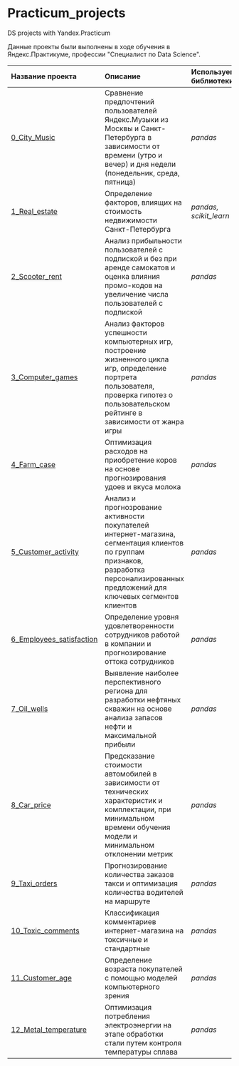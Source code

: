 # Practicum_projects
DS projects with Yandex.Practicum

Данные проекты были выполнены в ходе обучения в Яндекс.Практикуме, профессии "Специалист по Data Science".

| Название проекта | Описание | Используемые библиотеки | 
| :---------------------- | :---------------------- | :---------------------- |
| [0_City_Music](0_City_Music)| Сравнение предпочтений пользователей Яндекс.Музыки из Москвы и Санкт-Петербурга в зависимости от времени (утро и вечер) и дня недели (понедельник, среда, пятница)| *pandas* |
| [1_Real_estate](1_Real_estate)| Определение факторов, влиящих на стоимость недвижимости Санкт-Петербурга| *pandas, scikit_learn* |
| [2_Scooter_rent](2_Scooter_rent)| Анализ прибыльности пользователей с подпиской и без при аренде самокатов и оценка влияния промо-кодов на увеличение числа пользователей с подпиской| *pandas* |
| [3_Computer_games](3_Computer_games)| Анализ факторов успешности компьютерных игр, построение жизненного цикла игр, определение портрета пользователя, проверка гипотез о пользовательском рейтинге в зависимости от жанра игры| *pandas* |
| [4_Farm_case](4_Farm_case)| Оптимизация расходов на приобретение коров на основе прогнозирования удоев и вкуса молока| *pandas* |
| [5_Customer_activity](5_Customer_activity)| Анализ и прогнозрование активности покупателей интернет-магазина, сегментация клиентов по группам признаков, разработка персонализированных предложений для ключевых сегментов клиентов| *pandas* |
| [6_Employees_satisfaction](6_Employees_satisfaction)| Определение уровня удовлетворенности сотрудников работой в компании и прогнозирование оттока сотрудников| *pandas* |
| [7_Oil_wells](7_Oil_wells)| Выявление наиболее перспективного региона для разработки нефтяных скважин на основе анализа запасов нефти и максимальной прибыли | *pandas* |
| [8_Car_price](8_Car_price)| Предсказание стоимости автомобилей в зависимости от технических характеристик и комплектации, при минимальном времени обучения модели и минимальном отклонении метрик | *pandas* |
| [9_Taxi_orders](9_Taxi_orders)| Прогнозирование количества заказов такси и оптимизация количества водителей на маршруте| *pandas* |
| [10_Toxic_comments](10_Toxic_comments)| Классификация комментариев интернет-магазина на токсичные и стандартные| *pandas* |
| [11_Customer_age](11_Customer_age)| Определение возраста покупателей с помощью моделей компьютерного зрения| *pandas* |
| [12_Metal_temperature](12_Metal_temperature)| Оптимизация потребления электроэнергии на этапе обработки стали путем контроля температуры сплава| *pandas* |

